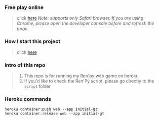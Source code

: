 ### Free play online

> click [here](https://initial-gt.herokuapp.com/index.html)
> *Note: supports only Safari browser. If you are using Chrome, please open the developer console before and refresh the page.*

### How I start this project

> click [here](https://www.bianalyst-gt.com/%E8%81%B7%E6%B6%AF-%E9%9B%9C%E8%AB%87-%E6%95%99%E5%AD%B8/tags/renpy)

### Intro of this repo

> 1. This repo is for running my Ren'py web game on heroku
> 2. If you'd like to check the Ren'Py script, please go directly to the `script` folder


### Heroku commands

```
heroku container:push web --app initial-gt
heroku container:release web --app initial-gt
```
